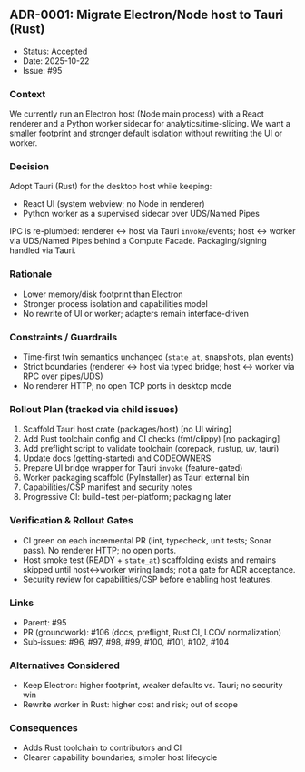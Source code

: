 ## ADR-0001: Migrate Electron/Node host to Tauri (Rust)

- Status: Accepted
- Date: 2025-10-22
- Issue: #95

### Context

We currently run an Electron host (Node main process) with a React renderer and a Python worker
sidecar for analytics/time-slicing. We want a smaller footprint and stronger default isolation
without rewriting the UI or worker.

### Decision

Adopt Tauri (Rust) for the desktop host while keeping:

- React UI (system webview; no Node in renderer)
- Python worker as a supervised sidecar over UDS/Named Pipes

IPC is re-plumbed: renderer ↔ host via Tauri `invoke`/events; host ↔ worker via UDS/Named Pipes
behind a Compute Facade. Packaging/signing handled via Tauri.

### Rationale

- Lower memory/disk footprint than Electron
- Stronger process isolation and capabilities model
- No rewrite of UI or worker; adapters remain interface-driven

### Constraints / Guardrails

- Time-first twin semantics unchanged (`state_at`, snapshots, plan events)
- Strict boundaries (renderer ↔ host via typed bridge; host ↔ worker via RPC over pipes/UDS)
- No renderer HTTP; no open TCP ports in desktop mode

### Rollout Plan (tracked via child issues)

1. Scaffold Tauri host crate (packages/host) [no UI wiring]
2. Add Rust toolchain config and CI checks (fmt/clippy) [no packaging]
3. Add preflight script to validate toolchain (corepack, rustup, uv, tauri)
4. Update docs (getting-started) and CODEOWNERS
5. Prepare UI bridge wrapper for Tauri `invoke` (feature-gated)
6. Worker packaging scaffold (PyInstaller) as Tauri external bin
7. Capabilities/CSP manifest and security notes
8. Progressive CI: build+test per-platform; packaging later

### Verification & Rollout Gates

- CI green on each incremental PR (lint, typecheck, unit tests; Sonar pass). No renderer HTTP; no open ports.
- Host smoke test (READY + `state_at`) scaffolding exists and remains skipped until host↔worker wiring lands; not a gate for ADR acceptance.
- Security review for capabilities/CSP before enabling host features.

### Links

- Parent: #95
- PR (groundwork): #106 (docs, preflight, Rust CI, LCOV normalization)
- Sub‑issues: #96, #97, #98, #99, #100, #101, #102, #104

### Alternatives Considered

- Keep Electron: higher footprint, weaker defaults vs. Tauri; no security win
- Rewrite worker in Rust: higher cost and risk; out of scope

### Consequences

- Adds Rust toolchain to contributors and CI
- Clearer capability boundaries; simpler host lifecycle
